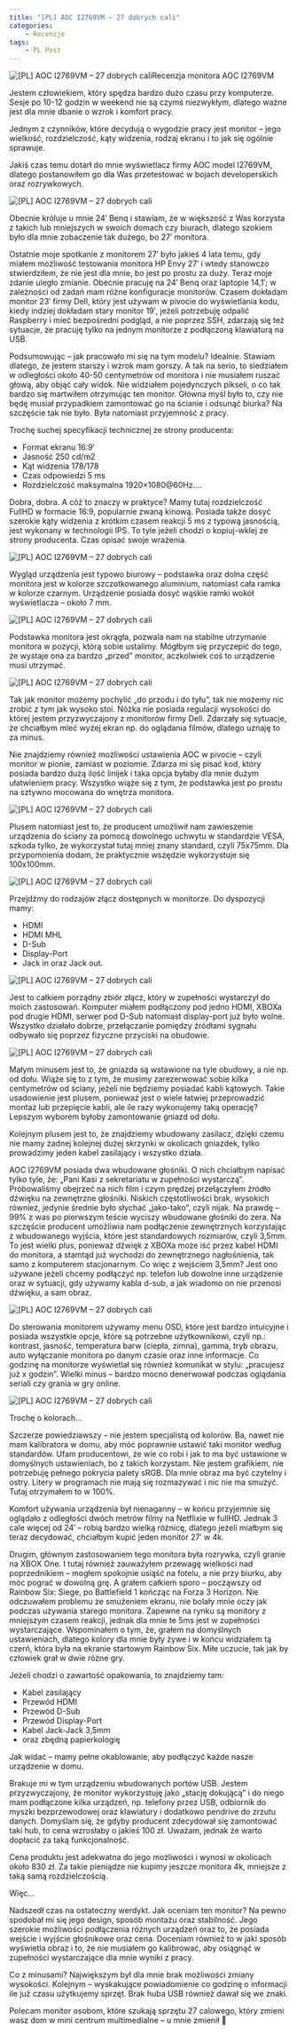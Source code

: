 ```yaml
---
title: "[PL] AOC I2769VM – 27 dobrych cali"
categories:
    - Recenzje
tags:
    - PL Post
---
```

![[PL] AOC I2769VM – 27 dobrych cali](/assets/images/posts/aoc-i2769vm-27-dobrych-cali/top.png)Recenzja monitora AOC I2769VM

Jestem człowiekiem, który spędza bardzo dużo czasu przy komputerze. Sesje po 10-12 godzin w weekend nie są czymś niezwykłym, dlatego ważne jest dla mnie dbanie o wzrok i komfort pracy.

Jednym z czynników, które decydują o wygodzie pracy jest monitor – jego wielkość, rozdzielczość, kąty widzenia, rodzaj ekranu i to jak się ogólnie sprawuje.

Jakiś czas temu dotarł do mnie wyświetlacz firmy AOC model I2769VM, dlatego postanowiłem go dla Was przetestować w bojach developerskich oraz rozrywkowych.

![[PL] AOC I2769VM – 27 dobrych cali](/assets/images/posts/aoc-i2769vm-27-dobrych-cali/01.jpg)

Obecnie króluje u mnie 24′ Benq i stawiam, że w większość z Was korzysta z takich lub mniejszych w swoich domach czy biurach, dlatego szokiem było dla mnie zobaczenie tak dużego, bo 27′ monitora.

Ostatnie moje spotkanie z monitorem 27′ było jakieś 4 lata temu, gdy miałem możliwość testowania monitora HP Envy 27′ i wtedy stanowczo stwierdziłem, że nie jest dla mnie, bo jest po prostu za duży. Teraz moje zdanie uległo zmianie. Obecnie pracuję na 24′ Benq oraz laptopie 14,1′; w zależności od zadań mam różne konfiguracje monitorów. Czasem dokładam monitor 23′ firmy Dell, który jest używam w pivocie do wyświetlania kodu, kiedy indziej dokładam stary monitor 19′, jeżeli potrzebuję odpalić Raspberry i mieć bezpośredni podgląd, a nie poprzez SSH, zdarzają się też sytuacje, że pracuję tylko na jednym monitorze z podłączoną klawiaturą na USB.

Podsumowując – jak pracowało mi się na tym modelu? Idealnie. Stawiam dlatego, że jestem starszy i wzrok mam gorszy. A tak na serio, to siedziałem w odległości około 40-50 centymetrów od monitora i nie musiałem ruszać głową, aby objąć cały widok. Nie widziałem pojedynczych pikseli, o co tak bardzo się martwiłem otrzymując ten monitor. Główna myśl było to,  czy nie będę musiał przypadkiem zamontować go na ścianie i odsunąć biurka? Na szczęście tak nie było. Była natomiast przyjemność z pracy.

Trochę suchej specyfikacji technicznej ze strony producenta:

* Format ekranu 16:9′
* Jasność 250 cd/m2
* Kąt widzenia 178/178
* Czas odpowiedzi 5 ms
* Rozdzielczość maksymalna 1920×1080@60Hz….

Dobra, dobra. A cóż to znaczy w praktyce?
Mamy tutaj rozdzielczość FullHD w formacie 16:9, popularnie zwaną kinową. Posiada także dosyć szerokie kąty widzenia z krótkim czasem reakcji 5 ms z typową jasnością, jest wykonany w technologii IPS. To tyle jeżeli chodzi o kopiuj-wklej ze strony producenta. Czas opisać swoje wrażenia.

![[PL] AOC I2769VM – 27 dobrych cali](/assets/images/posts/aoc-i2769vm-27-dobrych-cali/02.jpg)

Wygląd urządzenia jest typowo biurowy – podstawka oraz dolna część monitora jest w kolorze szczotkowanego aluminium, natomiast cała ramka w kolorze czarnym. Urządzenie posiada dosyć wąskie ramki wokół wyświetlacza – około 7 mm.

![[PL] AOC I2769VM – 27 dobrych cali](/assets/images/posts/aoc-i2769vm-27-dobrych-cali/03.jpg)

Podstawka monitora jest okrągła, pozwala nam na stabilne utrzymanie monitora w pozycji, którą sobie ustalimy. Mógłbym się przyczepić do tego, że wystaje ona za bardzo „przed” monitor, aczkolwiek coś to urządzenie musi utrzymać.

![[PL] AOC I2769VM – 27 dobrych cali](/assets/images/posts/aoc-i2769vm-27-dobrych-cali/04.jpg)

Tak jak monitor możemy pochylić „do przodu i do tyłu”, tak nie możemy nic zrobić z tym jak wysoko stoi. Nóżka nie posiada regulacji wysokości do której jestem przyzwyczajony z monitorów firmy Dell. Zdarzały się sytuacje, że chciałbym mieć wyżej ekran np. do oglądania filmów, dlatego uznaję to za minus.

Nie znajdziemy również możliwości ustawienia AOC w pivocie – czyli monitor w pionie, zamiast w poziomie. Zdarza mi się pisać kod, który posiada bardzo dużą ilość linijek i taka opcja byłaby dla mnie dużym ułatwieniem pracy. Wszystko wiąże się z tym, że podstawka jest po prostu na sztywno mocowana do wnętrza monitora.

![[PL] AOC I2769VM – 27 dobrych cali](/assets/images/posts/aoc-i2769vm-27-dobrych-cali/05.jpg)

Plusem natomiast jest to, że producent umożliwił nam zawieszenie urządzenia do ściany za pomocą dowolnego uchwytu w standardzie VESA, szkoda tylko, że wykorzystał tutaj mniej znany standard, czyli 75x75mm. Dla przypomnienia dodam, że praktycznie wszędzie wykorzystuje się 100x100mm.

![[PL] AOC I2769VM – 27 dobrych cali](/assets/images/posts/aoc-i2769vm-27-dobrych-cali/06.jpg)

Przejdźmy do rodzajów złącz dostępnych w monitorze. Do dyspozycji mamy:

* HDMI
* HDMI MHL
* D-Sub
* Display-Port
* Jack in oraz Jack out.

![[PL] AOC I2769VM – 27 dobrych cali](/assets/images/posts/aoc-i2769vm-27-dobrych-cali/07.jpg)

Jest to całkiem porządny zbiór złącz, który w zupełności wystarczył do moich zastosowań. Komputer miałem podłączony pod jedno HDMI, XBOXa pod drugie HDMI, serwer pod D-Sub natomiast display-port już było wolne. Wszystko działało dobrze, przełączanie pomiędzy źródłami sygnału odbywało się poprzez fizyczne przyciski na obudowie.

![[PL] AOC I2769VM – 27 dobrych cali](/assets/images/posts/aoc-i2769vm-27-dobrych-cali/08.jpg)

Małym minusem jest to, że gniazda są wstawione na tyle obudowy, a nie np. od dołu. Wiąże się to z tym, że musimy zarezerwować sobie kilka centymetrów od ściany, jeżeli nie będziemy posiadać kabli kątowych. Takie usadowienie jest plusem, ponieważ jest o wiele łatwiej przeprowadzić montaż lub przepięcie kabli, ale ile razy wykonujemy taką operację? Lepszym wyborem byłoby zamontowanie gniazd od dołu.

Kolejnym plusem jest to, że znajdziemy wbudowany zasilacz, dzięki czemu nie mamy żadnej kolejnej dużej skrzynki w okolicach gniazdek, tylko prowadzimy jeden kabel zasilający i wszystko działa.

AOC I2769VM posiada dwa wbudowane głośniki. O nich chciałbym napisać tylko tyle, że: „Pani Kasi z sekretariatu w zupełności wystarczą”. Próbowaliśmy obejrzeć na nich film i czym prędzej przełączyłem źródło dźwięku na zewnętrzne głośniki. Niskich częstotliwości brak, wysokich również, jedynie średnie było słychać „jako-tako”, czyli nijak. Na prawdę – 99% z was po pierwszym teście wyciszy wbudowane głośniki do zera. Na szczęście producent umożliwia nam podłączenie zewnętrznych korzystając z wbudowanego wyjścia, które jest standardowych rozmiarów, czyli 3,5mm. To jest wielki plus, ponieważ dźwięk z XBOXa może iść przez kabel HDMI do monitora, a stamtąd już wychodzi do zewnętrznego nagłośnienia, tak samo z komputerem stacjonarnym. Co więc z wejściem 3,5mm? Jest ono używane jeżeli chcemy podłączyć np. telefon lub dowolne inne urządzenie oraz w sytuacji, gdy używamy kabla d-sub, a jak wiadomo on nie przenosi dźwięku, a sam obraz.

![[PL] AOC I2769VM – 27 dobrych cali](/assets/images/posts/aoc-i2769vm-27-dobrych-cali/09.jpg)

Do sterowania monitorem używamy menu OSD, które jest bardzo intuicyjne i posiada wszystkie opcje, które są potrzebne użytkownikowi, czyli np.: kontrast, jasność, temperatura barw (ciepła, zimna), gamma, tryb obrazu, auto wyłączanie monitora po danym czasie oraz inne informacje. Co godzinę na monitorze wyświetlał się również komunikat w stylu: „pracujesz już x godzin”. Wielki minus – bardzo mocno denerwował podczas oglądania seriali czy grania w gry online.

![[PL] AOC I2769VM – 27 dobrych cali](/assets/images/posts/aoc-i2769vm-27-dobrych-cali/10.jpg)

Trochę o kolorach…

Szczerze powiedziawszy – nie jestem specjalistą od kolorów. Ba, nawet nie mam kalibratora w domu, aby móc poprawnie ustawić taki monitor według standardów. Ufam producentowi, że wie co robi i jak to ma być ustawione w domyślnych ustawieniach, bo z takich korzystam. Nie jestem grafikiem, nie potrzebuję pełnego pokrycia palety sRGB. Dla mnie obraz ma być czytelny i ostry. Litery w programach nie mają się rozmazywać i nic nie ma smużyć. Tutaj otrzymałem to w 100%.

Komfort używania urządzenia był nienaganny – w końcu przyjemnie się oglądało z odległości dwóch metrów filmy na Netflixie w fullHD. Jednak 3 cale więcej od 24′ – robią bardzo wielką różnicę, dlatego jeżeli miałbym się teraz decydować, chciałbym kupić jeden monitor 27′ w 4k.

Drugim, głównym zastosowaniem tego monitora była rozrywka, czyli granie na XBOX One.  I tutaj również zauważyłem przewagę wielkości nad poprzednikiem – mogłem spokojnie usiąść na fotelu, a nie przy biurku, aby móc pograć w dowolną grę. A grałem całkiem sporo – począwszy od Rainbow Six: Siege, po Battlefield 1 kończąc na Forza 3 Horizon. Nie odczuwałem problemu ze smużeniem ekranu, nie bolały mnie oczy jak podczas używania starego monitora. Zapewne na rynku są monitory z mniejszym czasem reakcji, jednak dla mnie te 5ms jest w zupełności wystarczające. Wspominałem o tym, że, grałem na domyślnych ustawieniach, dlatego kolory dla mnie były żywe i w końcu widziałem tą czerń, która była na ekranie startowym Rainbow Six. Miłe uczucie, tak jak by człowiek grał w dwie różne gry.

Jeżeli chodzi o zawartość opakowania, to znajdziemy tam:

* Kabel zasilający
* Przewód HDMI
* Przewód D-Sub
* Przewód Display-Port
* Kabel Jack-Jack 3,5mm
* oraz zbędną papierkologię

Jak widać – mamy pełne okablowanie, aby podłączyć każde nasze urządzenie w domu.

Brakuje mi w tym urządzeniu wbudowanych portów USB. Jestem przyzwyczajony, że monitor wykorzystuję jako „stację dokującą” i do niego mam podłączone kilka urządzeń, np. telefony przez USB, odbiornik do myszki bezprzewodowej oraz klawiatury i dodatkowo pendrive do zrzutu danych. Domyślam się, że gdyby producent zdecydował się zamontować taki hub, to cena wzrosłaby o jakieś 100 zł. Uważam, jednak że warto dopłacić za taką funkcjonalność.

Cena produktu jest adekwatna do jego możliwości i wynosi w okolicach około 830 zł. Za takie pieniądze nie kupimy jeszcze monitora 4k, mniejsze z taką samą rozdzielczością.

Więc…

Nadszedł czas na ostateczny werdykt. Jak oceniam ten monitor? Na pewno spodobał mi się jego design, sposób montażu oraz stabilność. Jego szerokie możliwości podłączenia różnych urządzeń oraz to, że posiada wejście i wyjście głośnikowe oraz cena. Doceniam również to w jaki sposób wyświetla obraz i to, że nie musiałem go kalibrować, aby osiągnąć w zupełności wystarczające dla mnie wyniki z pracy.

Co z minusami? Największym był dla mnie brak możliwości zmiany wysokości. Kolejnym – wyskakujące powiadomienie co godzinę o informacji ile już czasu użytkujemy sprzęt. Brak huba USB również dawał się we znaki.

Polecam monitor osobom, które szukają sprzętu 27 calowego, który zmieni wasz dom w mini centrum multimedialne – u mnie zmienił 🙂
